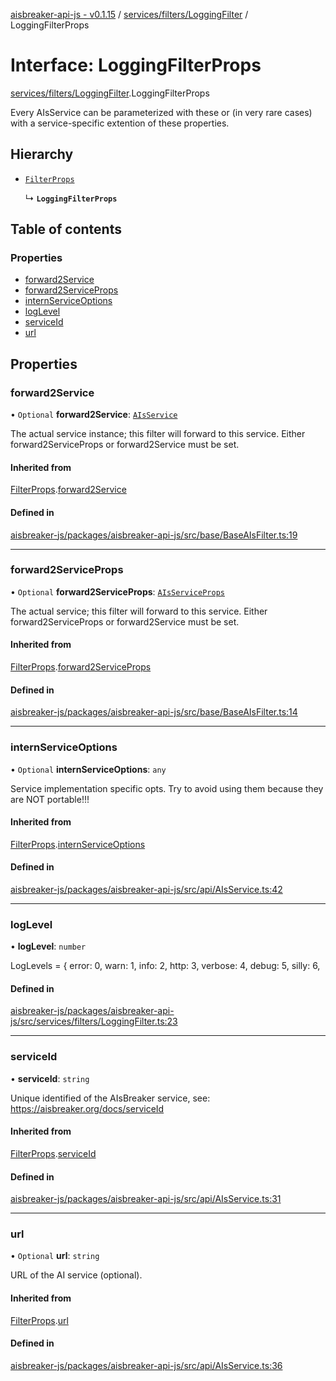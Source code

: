 [aisbreaker-api-js - v0.1.15](../README.md) / [services/filters/LoggingFilter](../modules/services_filters_LoggingFilter.md) / LoggingFilterProps

# Interface: LoggingFilterProps

[services/filters/LoggingFilter](../modules/services_filters_LoggingFilter.md).LoggingFilterProps

Every AIsService can be parameterized with these 
or (in very rare cases) with a service-specific extention of these properties.

## Hierarchy

- [`FilterProps`](base_BaseAIsFilter.FilterProps.md)

  ↳ **`LoggingFilterProps`**

## Table of contents

### Properties

- [forward2Service](services_filters_LoggingFilter.LoggingFilterProps.md#forward2service)
- [forward2ServiceProps](services_filters_LoggingFilter.LoggingFilterProps.md#forward2serviceprops)
- [internServiceOptions](services_filters_LoggingFilter.LoggingFilterProps.md#internserviceoptions)
- [logLevel](services_filters_LoggingFilter.LoggingFilterProps.md#loglevel)
- [serviceId](services_filters_LoggingFilter.LoggingFilterProps.md#serviceid)
- [url](services_filters_LoggingFilter.LoggingFilterProps.md#url)

## Properties

### forward2Service

• `Optional` **forward2Service**: [`AIsService`](api_AIsService.AIsService.md)

The actual service instance; this filter will forward to this service.
Either forward2ServiceProps or forward2Service must be set.

#### Inherited from

[FilterProps](base_BaseAIsFilter.FilterProps.md).[forward2Service](base_BaseAIsFilter.FilterProps.md#forward2service)

#### Defined in

[aisbreaker-js/packages/aisbreaker-api-js/src/base/BaseAIsFilter.ts:19](https://github.com/aisbreaker/aisbreaker-js/blob/develop/packages/aisbreaker-api-js/src/base/BaseAIsFilter.ts#L19)

___

### forward2ServiceProps

• `Optional` **forward2ServiceProps**: [`AIsServiceProps`](api_AIsService.AIsServiceProps.md)

The actual service; this filter will forward to this service.
Either forward2ServiceProps or forward2Service must be set.

#### Inherited from

[FilterProps](base_BaseAIsFilter.FilterProps.md).[forward2ServiceProps](base_BaseAIsFilter.FilterProps.md#forward2serviceprops)

#### Defined in

[aisbreaker-js/packages/aisbreaker-api-js/src/base/BaseAIsFilter.ts:14](https://github.com/aisbreaker/aisbreaker-js/blob/develop/packages/aisbreaker-api-js/src/base/BaseAIsFilter.ts#L14)

___

### internServiceOptions

• `Optional` **internServiceOptions**: `any`

Service implementation specific opts.
Try to avoid using them because they are NOT portable!!!

#### Inherited from

[FilterProps](base_BaseAIsFilter.FilterProps.md).[internServiceOptions](base_BaseAIsFilter.FilterProps.md#internserviceoptions)

#### Defined in

[aisbreaker-js/packages/aisbreaker-api-js/src/api/AIsService.ts:42](https://github.com/aisbreaker/aisbreaker-js/blob/develop/packages/aisbreaker-api-js/src/api/AIsService.ts#L42)

___

### logLevel

• **logLevel**: `number`

LogLevels  = {
  error: 0,
  warn: 1,
  info: 2,
  http: 3,
  verbose: 4,
  debug: 5,
  silly: 6,

#### Defined in

[aisbreaker-js/packages/aisbreaker-api-js/src/services/filters/LoggingFilter.ts:23](https://github.com/aisbreaker/aisbreaker-js/blob/develop/packages/aisbreaker-api-js/src/services/filters/LoggingFilter.ts#L23)

___

### serviceId

• **serviceId**: `string`

Unique identified of the AIsBreaker service,
see: https://aisbreaker.org/docs/serviceId

#### Inherited from

[FilterProps](base_BaseAIsFilter.FilterProps.md).[serviceId](base_BaseAIsFilter.FilterProps.md#serviceid)

#### Defined in

[aisbreaker-js/packages/aisbreaker-api-js/src/api/AIsService.ts:31](https://github.com/aisbreaker/aisbreaker-js/blob/develop/packages/aisbreaker-api-js/src/api/AIsService.ts#L31)

___

### url

• `Optional` **url**: `string`

URL of the AI service (optional).

#### Inherited from

[FilterProps](base_BaseAIsFilter.FilterProps.md).[url](base_BaseAIsFilter.FilterProps.md#url)

#### Defined in

[aisbreaker-js/packages/aisbreaker-api-js/src/api/AIsService.ts:36](https://github.com/aisbreaker/aisbreaker-js/blob/develop/packages/aisbreaker-api-js/src/api/AIsService.ts#L36)
